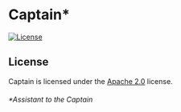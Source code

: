 # Captain*

[![License](https://lxgaming.github.io/badges/License-Apache%202.0-blue.svg)](https://www.apache.org/licenses/LICENSE-2.0)

## License
Captain is licensed under the [Apache 2.0](https://www.apache.org/licenses/LICENSE-2.0) license.

###### *Assistant to the Captain